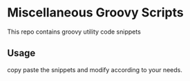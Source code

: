 # Miscellaneous Groovy Scripts

This repo contains groovy utility code snippets

## Usage

copy paste the snippets and modify according to your needs.
